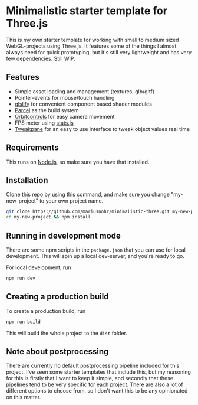 # Minimalistic starter template for Three.js

This is my own starter template for working with small to medium sized WebGL-projects using Three.js. It features some of the things I almost always need for quick prototyping, but it's still very lightweight and has very few dependencies. Still WIP.

## Features

- Simple asset loading and management (textures, glb/gltf)
- Pointer-events for mouse/touch handling
- [glslify](https://github.com/glslify/glslify) for convenient component based shader modules
- [Parcel](https://github.com/parcel-bundler/parcel) as the build system
- [Orbitcontrols](https://threejs.org/docs/?q=orbi#examples/en/controls/OrbitControls) for easy camera movement
- FPS meter using [stats.js](https://github.com/mrdoob/stats.js/)
- [Tweakpane](https://cocopon.github.io/tweakpane/) for an easy to use interface to tweak object values real time

## Requirements

This runs on [Node.js](https://nodejs.dev/), so make sure you have that installed.

## Installation

Clone this repo by using this command, and make sure you change "my-new-project" to your own project name.

```sh
git clone https://github.com/mariusnohr/minimalistic-three.git my-new-project
cd my-new-project && npm install
```

## Running in development mode

There are some npm scripts in the `package.json` that you can use for local development. This will spin up a local dev-server, and you're ready to go.

For local development, run

```sh
npm run dev
```

## Creating a production build

To create a production build, run

```sh
npm run build
```

This will build the whole project to the `dist` folder.

## Note about postprocessing

There are currently no default postprocessing pipeline included for this project. I've seen some starter templates that include this, but my reasoning for this is firstly that I want to keep it simple, and secondly that these pipelines tend to be very specific for each project. There are also a lot of different options to choose from, so I don't want this to be any opinionated on this matter.
